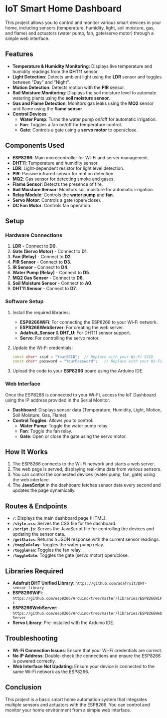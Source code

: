 # IoT Smart Home Dashboard

This project allows you to control and monitor various smart devices in your home, including sensors (temperature, humidity, light, soil moisture, gas, and flame) and actuators (water pump, fan, gate/servo motor) through a simple web interface.

## Features

- **Temperature & Humidity Monitoring**: Displays live temperature and humidity readings from the **DHT11** sensor.
- **Light Detection**: Detects ambient light using the **LDR** sensor and toggles between "Day" and "Night".
- **Motion Detection**: Detects motion with the **PIR** sensor.
- **Soil Moisture Monitoring**: Displays the soil moisture level to automate watering plants using the **soil moisture sensor**.
- **Gas and Flame Detection**: Monitors gas leaks using the **MQ2** sensor and flame using the **flame sensor**.
- **Control Devices**:
  - **Water Pump**: Turns the water pump on/off for automatic irrigation.
  - **Fan**: Toggles a fan on/off for temperature control.
  - **Gate**: Controls a gate using a **servo motor** to open/close.

## Components Used

- **ESP8266**: Main microcontroller for Wi-Fi and server management.
- **DHT11**: Temperature and humidity sensor.
- **LDR**: Light-dependent resistor for light level detection.
- **PIR**: Passive infrared sensor for motion detection.
- **MQ2**: Gas sensor for detecting smoke and gases.
- **Flame Sensor**: Detects the presence of fire.
- **Soil Moisture Sensor**: Monitors soil moisture for automatic irrigation.
- **Relay Module**: Controls the **water pump** and **fan**.
- **Servo Motor**: Controls a gate (open/close).
- **DC Fan Motor**: Controls fan operation.

## Setup

### Hardware Connections

1. **LDR** - Connect to **D0**.
2. **Gate (Servo Motor)** - Connect to **D1**.
3. **Fan (Relay)** - Connect to **D2**.
4. **PIR Sensor** - Connect to **D3**.
5. **IR Sensor** - Connect to **D4**.
6. **Water Pump (Relay)** - Connect to **D5**.
7. **MQ2 Gas Sensor** - Connect to **D6**.
8. **Soil Moisture Sensor** - Connect to **A0**.
9. **DHT11 Sensor** - Connect to **D7**.

### Software Setup

1. Install the required libraries:
    - **ESP8266WiFi**: For connecting the ESP8266 to your Wi-Fi network.
    - **ESP8266WebServer**: For creating the web server.
    - **Adafruit_Sensor** & **DHT_U**: For DHT11 sensor support.
    - **Servo**: For controlling the servo motor.

2. Update the Wi-Fi credentials:
    ```cpp
    const char* ssid = "YourSSID";  // Replace with your Wi-Fi SSID
    const char* password = "YourPassword";   // Replace with your Wi-Fi password
    ```

3. Upload the code to your **ESP8266** board using the Arduino IDE.

### Web Interface

Once the ESP8266 is connected to your Wi-Fi, access the IoT Dashboard using the IP address provided in the Serial Monitor.

- **Dashboard**: Displays sensor data (Temperature, Humidity, Light, Motion, Soil Moisture, Gas, Flame).
- **Control Toggles**: Allows you to control:
  - **Water Pump**: Toggle the water pump relay.
  - **Fan**: Toggle the fan relay.
  - **Gate**: Open or close the gate using the servo motor.

## How It Works

1. The ESP8266 connects to the Wi-Fi network and starts a web server.
2. The web page is served, displaying real-time data from various sensors.
3. You can control the connected devices (water pump, fan, gate) using the web interface.
4. The **JavaScript** in the dashboard fetches sensor data every second and updates the page dynamically.

## Routes & Endpoints

- **`/`**: Displays the main dashboard page (HTML).
- **`/style.css`**: Serves the CSS file for the dashboard.
- **`/script.js`**: Serves the JavaScript file for controlling the devices and updating the sensor data.
- **`/getStatus`**: Returns a JSON response with the current sensor readings.
- **`/toggleRelay`**: Toggles the water pump relay.
- **`/toggleFan`**: Toggles the fan relay.
- **`/toggleGate`**: Toggles the gate (servo motor) open/close.

## Libraries Required

- **Adafruit DHT Unified Library**: `https://github.com/adafruit/DHT-sensor-library`
- **ESP8266WiFi**: `https://github.com/esp8266/Arduino/tree/master/libraries/ESP8266WiFi`
- **ESP8266WebServer**: `https://github.com/esp8266/Arduino/tree/master/libraries/ESP8266WebServer`
- **Servo Library**: Pre-installed with the Arduino IDE.

## Troubleshooting

- **Wi-Fi Connection Issues**: Ensure that your Wi-Fi credentials are correct.
- **No IP Address**: Double-check the connections and ensure the ESP8266 is powered correctly.
- **Web Interface Not Updating**: Ensure your device is connected to the same Wi-Fi network as the ESP8266.

## Conclusion

This project is a basic smart home automation system that integrates multiple sensors and actuators with the ESP8266. You can control and monitor your home environment from a simple web interface.

